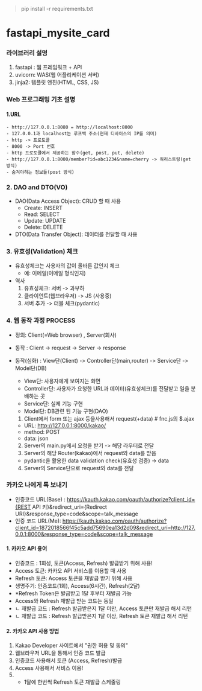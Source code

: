 > pip install -r requirements.txt

# fastapi_mysite_card

### 라이브러리 설명

1. fastapi : 웹 프레임워크 + API
2. uvicorn: WAS(웹 어플리케이션 서버)
3. jinja2: 템플릿 엔진(HTML, CSS, JS)

### Web 프로그래밍 기초 설명

#### 1.URL

    - http://127.0.0.1:8080 = http://localhost:8000
    - 127.0.0.1과 localhost는 루프백 주소(현재 디바이스의 IP를 의미)
    - http -> 프로토콜
    - 8000 -> Port 번호
    - http 프로토콜에서 제공하는 함수(get, post, put, delete)
    - http://127.0.0.1:8000/member?id=abc1234&name=cherry -> 쿼리스트링(get 방식)
    - 숨겨야하는 정보들(post 방식)

### 2. DAO and DTO(VO)

- DAO(Data Access Object): CRUD 할 때 사용
  - Create: INSERT
  - Read: SELECT
  - Update: UPDATE
  - Delete: DELETE
- DTO(Data Transfer Object): 데이터를 전달할 때 사용

### 3. 유효성(Validation) 체크

- 유효성체크는 사용자의 값이 올바른 값인지 체크
  - 예: 이메일(이메일 형식인지)
- 역사
  1.  유효성체크: 서버 -> 과부하
  2.  클라이언트(웹브라우저) -> JS (사용중)
  3.  서버 추가 -> 더블 체크(pydantic)

### 4. 웹 동작 과정 PROCESS

- 정의: Client(=Web browser) , Server(회사)
- 동작 : Client -> request -> Server -> response
- 동작(심화) : View단(Client) -> Controller단(main,router) -> Service단 -> Model단(DB)

  - View단: 사용자에게 보여지는 화면
  - Controller단: 사용자가 요청한 URL과 데이터(유효성체크)를 전달받고 일을 분배하는 곳
  - Service단: 실제 기능 구현
  - Model단: DB관련 된 기능 구현(DAO)

  1.  Client에서 form 또는 ajax 등을사용해서 request(+data) # fnc.js의 $.ajax

  - URL: http://127.0.0.1:8000/kakao/
  - method: POST
  - data: json

  2. Server의 main.py에서 요청을 받기 -> 해당 라우터로 전달
  3. Server의 해당 Router(kakao)에서 request와 data를 받음

  - pydantic을 활용한 data validation check(유효성 검증) -> data

  4. Server의 Service단으로 request와 data를 전달

### 카카오 나에게 톡 보내기

- 인증코드 URL(Base) : https://kauth.kakao.com/oauth/authorize?client_id={REST API 키}&redirect_uri={Redirect URI}&response_type=code&scope=talk_message
- 인증 코드 URL(Me): https://kauth.kakao.com/oauth/authorize?client_id=1872018566f45c5add75690ea13d2d09&redirect_uri=http://127.0.0.1:8000&response_type=code&scope=talk_message

#### 1. 카카오 API 용어

- 인증코드 : 1회성, 토큰(Access, Refresh)
  발급받기 위해 사용!
- Access 토큰: 카카오 API 서비스를 이용할 때 사용
- Refresh 토큰: Access 토큰을 재발급 받기 위해 사용
- 생명주기: 인증코드(1회), Access(6시간), Refresh(2달)
- \*Refresh Token은 발급받고 1달 후부터 재발급 가능
- Access와 Refresh 재발급 받는 코드는 동일
- ㄴ 재발급 코드 : Refresh 발급받은지 1달 미만, Access 토큰만 재발급 해서 리턴
- ㄴ 재발급 코드 : Refresh 발급받은지 1달 이상, Refresh 토큰 재발급 해서 리턴

#### 2. 카카오 API 사용 방법

1. Kakao Developer 사이트에서 "권한 허용 및 동의"
2. 웹브라우저 URL을 통해서 인증 코드 발급
3. 인증코드 사용해서 토큰 (Access, Refresh)발급
4. Access 사용해서 서비스 이용!
5. - 1달에 한번씩 Refresh 토큰 재발급 스케줄링
